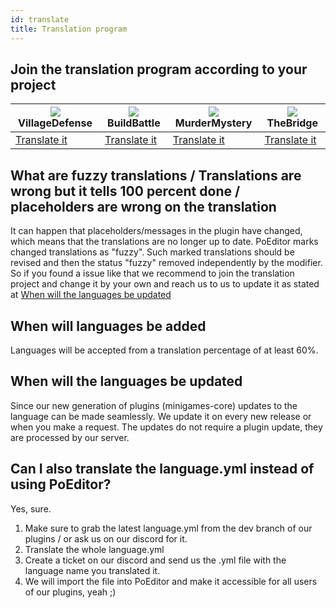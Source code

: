 ```yaml
---
id: translate
title: Translation program
---
```


## Join the translation program according to your project

| ![](https://wiki.plugily.xyz/img/plugily/VD.png) VillageDefense           | ![](https://wiki.plugily.xyz/img/plugily/BB.png) BuildBattle              | ![](https://wiki.plugily.xyz/img/plugily/MM.png) MurderMystery            | ![](https://wiki.plugily.xyz/img/plugily/TB.png) TheBridge                |
|-------------------------------------------------------------------|-------------------------------------------------------------------|-------------------------------------------------------------------|-------------------------------------------------------------------|
| [Translate it](https://poeditor.com/join/project?hash=w8GqqwkET1) | [Translate it](https://poeditor.com/join/project?hash=wEpcZ7Htnn) | [Translate it](https://poeditor.com/join/project?hash=doHF7qKEa0) | [Translate it](https://poeditor.com/join/project?hash=fcumqbfkTc) |
## What are fuzzy translations / Translations are wrong but it tells 100 percent done / placeholders are wrong on the translation
It can happen that placeholders/messages in the plugin have changed, which means that the translations are no longer up to date. PoEditor marks changed translations as "fuzzy". Such marked translations should be revised and then the status "fuzzy" removed independently by the modifier. So if you found a issue like that we recommend to join the translation project and change it by your own and reach us to us to update it as stated at [When will the languages be updated](#when-will-the-languages-be-updated)
## When will languages be added
Languages will be accepted from a translation percentage of at least 60%.
## When will the languages be updated
Since our new generation of plugins (minigames-core) updates to the language can be made seamlessly. We update it on every new release or when you make a request. The updates do not require a plugin update, they are processed by our server.

## Can I also translate the language.yml instead of using PoEditor?
Yes, sure. 
1. Make sure to grab the latest language.yml from the dev branch of our plugins / or ask us on our discord for it. 
2. Translate the whole language.yml
3. Create a ticket on our discord and send us the .yml file with the language name you translated it.
4. We will import the file into PoEditor and make it accessible for all users of our plugins, yeah ;)
